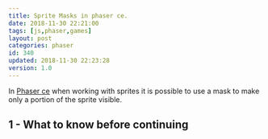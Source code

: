```yaml
---
title: Sprite Masks in phaser ce.
date: 2018-11-30 22:21:00
tags: [js,phaser,games]
layout: post
categories: phaser
id: 340
updated: 2018-11-30 22:23:28
version: 1.0
---
```


In [Phaser ce](https://photonstorm.github.io/phaser-ce/) when working with sprites it is possible to use a mask to make only a portion of the sprite visible.

<!-- more -->

## 1 - What to know before continuing

